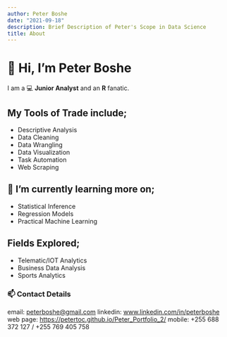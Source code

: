 ```yaml
---
author: Peter Boshe
date: "2021-09-18"
description: Brief Description of Peter's Scope in Data Science
title: About
---
```

# 👋 Hi, I’m Peter Boshe
I am a :computer: **Junior Analyst** and an **R** fanatic.

## My Tools of Trade include;
- Descriptive Analysis
- Data Cleaning
- Data Wrangling
- Data Visualization
- Task Automation
- Web Scraping

## 🌱 I’m currently learning more on;
- Statistical Inference
- Regression Models
- Practical Machine Learning


## Fields Explored;
- Telematic/IOT Analytics
- Business Data Analysis
- Sports Analytics

### 📫 Contact Details
email: peterboshe@gmail.com 
linkedin: www.linkedin.com/in/peterboshe
web page: https://petertoc.github.io/Peter_Portfolio_2/
mobile: +255 688 372 127 / +255 769 405 758




